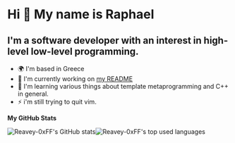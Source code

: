 Hi 👋 My name is Raphael
========================

I'm a software developer with an interest in high-level low-level programming.
------------------------------------------------------------------------------

* 🌍  I'm based in Greece
* 🚀  I'm currently working on [my README](http://github.com/Reavey-0xFF/Reavey-0xFF)
* 🧠  I'm learning various things about template metaprogramming and C++ in general.
* ⚡  i'm still trying to quit vim.

<b>My GitHub Stats</b>

<p><img align="center" src="https://github-readme-stats.vercel.app/api?username=Reavey-0xFF&theme=algolia&border_color=222&bg_color=121821" alt="Reavey-0xFF's GitHub stats"/><img align="center" src="https://github-readme-stats.vercel.app/api/top-langs/?username=Reavey-0xFF&theme=algolia&border_color=222&bg_color=121821&layout=compact" alt="Reavey-0xFF's top used languages"/></p>

